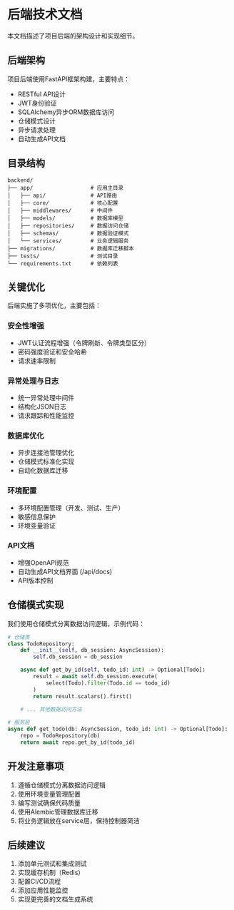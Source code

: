 # 后端技术文档

本文档描述了项目后端的架构设计和实现细节。

## 后端架构

项目后端使用FastAPI框架构建，主要特点：

- RESTful API设计
- JWT身份验证
- SQLAlchemy异步ORM数据库访问
- 仓储模式设计
- 异步请求处理
- 自动生成API文档

## 目录结构

```
backend/
├── app/                  # 应用主目录
│   ├── api/              # API路由
│   ├── core/             # 核心配置
│   ├── middlewares/      # 中间件
│   ├── models/           # 数据库模型
│   ├── repositories/     # 数据访问仓储
│   ├── schemas/          # 数据验证模式
│   └── services/         # 业务逻辑服务
├── migrations/           # 数据库迁移脚本
├── tests/                # 测试目录
└── requirements.txt      # 依赖列表
```

## 关键优化

后端实施了多项优化，主要包括：

### 安全性增强
- JWT认证流程增强（令牌刷新、令牌类型区分）
- 密码强度验证和安全哈希
- 请求速率限制

### 异常处理与日志
- 统一异常处理中间件
- 结构化JSON日志
- 请求跟踪和性能监控

### 数据库优化
- 异步连接池管理优化
- 仓储模式标准化实现
- 自动化数据库迁移

### 环境配置
- 多环境配置管理（开发、测试、生产）
- 敏感信息保护
- 环境变量验证

### API文档
- 增强OpenAPI规范
- 自动生成API文档界面 (/api/docs)
- API版本控制

## 仓储模式实现

我们使用仓储模式分离数据访问逻辑，示例代码：

```python
# 仓储类
class TodoRepository:
    def __init__(self, db_session: AsyncSession):
        self.db_session = db_session

    async def get_by_id(self, todo_id: int) -> Optional[Todo]:
        result = await self.db_session.execute(
            select(Todo).filter(Todo.id == todo_id)
        )
        return result.scalars().first()
        
    # ... 其他数据访问方法
```

```python
# 服务层
async def get_todo(db: AsyncSession, todo_id: int) -> Optional[Todo]:
    repo = TodoRepository(db)
    return await repo.get_by_id(todo_id)
```

## 开发注意事项

1. 遵循仓储模式分离数据访问逻辑
2. 使用环境变量管理配置
3. 编写测试确保代码质量
4. 使用Alembic管理数据库迁移
5. 将业务逻辑放在service层，保持控制器简洁

## 后续建议

1. 添加单元测试和集成测试
2. 实现缓存机制（Redis）
3. 配置CI/CD流程
4. 添加应用性能监控
5. 实现更完善的文档生成系统 